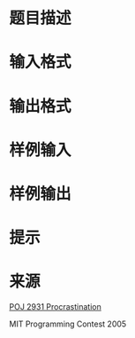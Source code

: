

# 题目描述



# 输入格式



# 输出格式



# 样例输入



# 样例输出



# 提示



# 来源


<p>
<a href="http://poj.org/problem?id=2931" target="_blank">POJ 2931 Procrastination</a> 
</p>
<p>
MIT Programming Contest 2005
</p>

